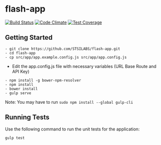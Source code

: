 # flash-app
[![Build Status](https://travis-ci.com/STSILABS/flash-app.svg?token=s8fjYespqEg1vvrpYmqn&branch=develop)](https://travis-ci.com/STSILABS/flash-app)
[![Code Climate](https://codeclimate.com/repos/57c75866b805384cf700073e/badges/f2b8b7602ac5c90cb1d2/gpa.svg)](https://codeclimate.com/repos/57c75866b805384cf700073e/feed)
[![Test Coverage](https://codeclimate.com/repos/57c75866b805384cf700073e/badges/f2b8b7602ac5c90cb1d2/coverage.svg)](https://codeclimate.com/repos/57c75866b805384cf700073e/coverage)

## Getting Started

```
- git clone https://github.com/STSILABS/flash-app.git
- cd flash-app
- cp src/app/app.example.config.js src/app/app.config.js
```

- Edit the app.config.js file with necessary variables (URL Base Route and API Key)

```
- npm install -g bower-npm-resolver
- npm install
- bower install
- gulp serve
```

Note: You may have to run `sudo npm install --global gulp-cli`

## Running Tests

Use the following command to run the unit tests for the application:
```
gulp test
```
